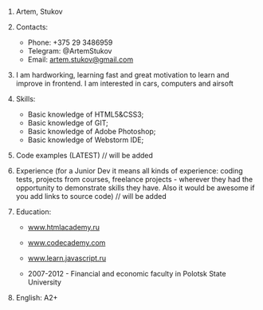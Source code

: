 1. Artem, Stukov

2. Contacts:
   * Phone: +375 29 3486959
   * Telegram: @ArtemStukov
   * Email: artem.stukov@gmail.com

3. I am hardworking, learning fast and great motivation to learn and improve in frontend. I am interested in cars, computers and airsoft

4. Skills:
   * Basic knowledge of HTML5&CSS3;
   * Basic knowledge of GIT;
   * Basic knowledge of Adobe Photoshop;
   * Basic knowledge of Webstorm IDE;

5. Code examples (LATEST) // will be added

6. Experience (for a Junior Dev it means all kinds of experience: coding tests, projects from courses, freelance projects - wherever they had the opportunity to demonstrate skills they have. Also it would be awesome if you add links to source code) // will be added

7. Education:
   * www.htmlacademy.ru
   * www.codecademy.com
   * www.learn.javascript.ru

   * 2007-2012 - Financial and economic faculty in Polotsk State University

8. English: A2+
